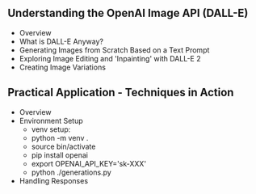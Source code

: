 ## Understanding the OpenAI Image API (DALL-E)
-  Overview
-  What is DALL-E Anyway?
- Generating Images from Scratch Based on a Text Prompt
- Exploring Image Editing and 'Inpainting' with DALL-E 2
- Creating Image Variations
## Practical Application - Techniques in Action
- Overview
- Environment Setup
    - venv setup:
    - python -m venv . 
    - source bin/activate
    - pip install openai
    - export OPENAI_API_KEY='sk-XXX'
    - python ./generations.py  
- Handling Responses
